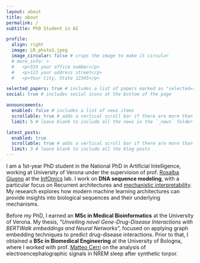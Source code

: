 ```yaml
---
layout: about
title: about
permalink: /
subtitle: PhD Student in AI

profile:
  align: right
  image: LR_photo1.jpeg
  image_circular: false # crops the image to make it circular
  # more_info: >
  #   <p>555 your office number</p>
  #   <p>123 your address street</p>
  #   <p>Your City, State 12345</p>

selected_papers: true # includes a list of papers marked as "selected={true}"
social: true # includes social icons at the bottom of the page

announcements:
  enabled: false # includes a list of news items
  scrollable: true # adds a vertical scroll bar if there are more than 3 news items
  limit: 5 # leave blank to include all the news in the `_news` folder

latest_posts:
  enabled: true
  scrollable: true # adds a vertical scroll bar if there are more than 3 new posts items
  limit: 3 # leave blank to include all the blog posts
---
```


I am a 1st-year PhD student in the National PhD in Artificial Intelligence, working at University of Verona under the supervision of prof. [Rosalba Giugno](https://www.di.univr.it/?ent=persona&id=35790) at the [InfOmics](https://infomics.github.io/InfOmics/) lab. I work on **DNA sequence modeling**, with a particular focus on Recurrent architectures and [mechanistic interpretability](https://en.wikipedia.org/wiki/Mechanistic_interpretability). My research explores how modern machine learning architectures can provide insights into biological sequences and their underlying mechanisms. 

Before my PhD, I earned an **MSc in Medical Bioinformatics** at the University of Verona. My thesis, “*Unveiling novel Gene-Drug-Disease Interactions with BERTWalk embeddings and Neural Networks*”, focused on applying graph embedding techniques to predict drug-disease interactions. Prior to that, I obtained a **BSc in Biomedical Engineering** at the University of Bologna, where I worked with prof. [Matteo Cerri](https://www.unibo.it/sitoweb/matteo.cerri) on the analysis of electroencephalographic signals in NREM sleep after synthetic torpor.

<!-- Write your biography here. Tell the world about yourself. Link to your favorite [subreddit](http://reddit.com). You can put a picture in, too. The code is already in, just name your picture `prof_pic.jpg` and put it in the `img/` folder.

Put your address / P.O. box / other info right below your picture. You can also disable any of these elements by editing `profile` property of the YAML header of your `_pages/about.md`. Edit `_bibliography/papers.bib` and Jekyll will render your [publications page](/al-folio/publications/) automatically.

Link to your social media connections, too. This theme is set up to use [Font Awesome icons](https://fontawesome.com/) and [Academicons](https://jpswalsh.github.io/academicons/), like the ones below. Add your Facebook, Twitter, LinkedIn, Google Scholar, or just disable all of them. -->
